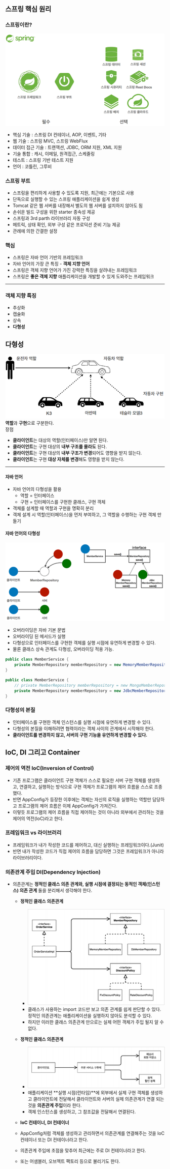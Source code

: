 ## 스프링 핵심 원리

### 스프링이란?

![Alt text](images/spring.png "Spring")

 - 핵심 기술 : 스프링 DI 컨테이너, AOP, 이벤트, 기타
 - 웹 기술 : 스프링 MVC, 스프링 WebFlux
 - 데이터 접근 기술 : 트랜잭션, JDBC, ORM 지원, XML 지원
 - 기술 통합 : 캐시, 이메일, 원격접근, 스케줄링
 - 테스트 : 스프링 기반 테스트 지원
 - 언어 : 코틀린, 그루비

### 스프링 부트
 - 스프링을 편리하게 사용할 수 있도록 지원, 최근에는 기본으로 사용
 - 단독으로 실행할 수 있는 스프링 애플리케이션을 쉽게 생성
 - Tomcat 같은 웹 서버를 내장해서 별도의 웹 서버를 설치하지 않아도 됨
 - 손쉬운 빌드 구성을 위한 starter 종속성 제공
 - 스프링과 3rd parth 라이브러리 자동 구성
 - 메트릭, 상태 확인, 외부 구성 같은 프로덕션 준비 기능 제공
 - 관례에 의한 간결한 설정

### 핵심
 - 스프링은 자바 언어 기반의 프레임워크
 - 자바 언어의 가장 큰 특징 - **객체 지향 언어**
 - 스프링은 객체 지향 언어가 가진 강력한 특징을 살려내는 프레임워크
 - 스프링은 **좋은 객체 지향** 애플리케이션을 개발할 수 있게 도와주는 프레임워크

---

### 객체 지향 특징
 - 추상화
 - 캡슐화
 - 상속
 - **다형성**

## 다형성
![Alt text](images/role.png)
**역할**과 **구현**으로 구분한다.   
장점
 - **클라이언트**는 대상의 역할(인터페이스)만 알면 된다.
 - **클라이언트**는 구현 대상의 **내부 구조를 몰라도** 된다.
 - **클라이언트**는 구현 대상의 **내부 구조가 변경**되어도 영향을 받지 않는다.
 - **클라이언트**는 구현 **대상 자체를 변경**해도 영향을 받지 않는다.

---
#### 자바 언어
 - 자바 언어의 다형성을 활용
   - 역할 = 인터페이스
   - 구현 = 인터페이스를 구현한 클래스, 구현 객체
 - 객체를 설계할 때 역할과 구현을 명확히 분리
 - 객체 설계 시 역할(인터페이스)을 먼저 부여하고, 그 역할을 수행하는 구현 객체 만들기

#### 자바 언어의 다형성
![Alt text](images/polymorphism.png)
 - 오버라이딩은 자바 기본 문법
 - 오버라이딩 된 메서드가 실행
 - 다형성으로 인터페이스를 구현한 객체를 실행 시점에 유연하게 변경할 수 있다.
 - 물론 클래스 상속 관계도 다형성, 오버라이딩 적용 가능.

```java
public class MemberService {
    private MemberRepository memberRepository = new MemoryMemberRepository();
}
```

```java
public class MemberService {
    // private MemberRepository memberRepository = new MongoMemberRepository();
    private MemberRepository memberRepository = new JdbcMemberRepository();
}
```
### 다형성의 본질
 - 인터페이스를 구현한 객체 인스턴스를 실행 시점에 유연하게 변경할 수 있다.
 - 다형성의 본질을 이해하려면 협력이라는 객체 사이의 관계에서 시작해야 한다.
 - **클라이언트를 변경하지 않고, 서버의 구현 기능을 유연하게 변경할 수 있다.**

## IoC, DI 그리고 Container
### 제어의 역전 IoC(Inversion of Control)
- 기존 프로그램은 클라이언트 구현 객체가 스스로 필요한 서버 구현 객체를 생성하고, 연결하고, 실행하는 방식으로 구현 객체가 프로그램의 제어 흐름을 스스로 조종했다.
- 반면 AppConfig가 등장한 이후에는 객체는 자신의 로직을 실행하는 역할만 담당하고 프로그램의 제어 흐름은 이제 AppConfig가 가져간다.
- 이렇듯 프로그램의 제어 흐름을 직접 제어하는 것이 아니라 외부에서 관리하는 것을 제어의 역전(IoC)라고 한다.

### 프레임워크 vs 라이브러리
- 프레임워크가 내가 작성한 코드를 제어하고, 대신 실행하는 프레임워크이다.(Junit)
- 반면 내가 작성한 코드가 직접 제어의 흐름을 담당하면 그것은 프레임워크가 아니라 라이브러리이다.

### 의존관계 주입 DI(Dependency Injection)
- 의존관계는 **정적인 클래스 의존 관계와, 실행 시점에 결정되는 동적인 객체(인스턴스) 의존 관계** 둘을 분리해서 생각해야 한다.
  - **정적인 클래스 의존관계**
    - ![di-classdiagram](/images/di-classdiagram.png)
    - 클래스가 사용하는 import 코드만 보고 의존 관계를 쉽게 판단할 수 있다. 정적인 의존관계는 애플리케이션을 실행하지 않아도 분석할 수 있다.
    - 하지만 이러한 클래스 의존관계 만으로는 실제 어떤 객체가 주입 될지 알 수 없다.

  - **정적인 클래스 의존관계**
    - ![di-objectdiagram](/images/di-objectdiagram.png)
    - 애플리케이션 **실행 시점(런타임)**에 외부에서 실제 구현 객체를 생성하고 클라이언트에 전달해서 클라이언트와 서버의 실제 의존관계가 연결 되는 것을 **의존관계 주입**이라 한다.
    - 객체 인스턴스를 생성하고, 그 참조값을 전달해서 연결된다.

  - **IoC 컨테이너, DI 컨테이너**
  - AppConfig처럼 객체를 생성하고 관리하면서 의존관계를 연결해주는 것을 IoC 컨테이너 또는 DI 컨테이너라고 한다.
  - 의존관계 주입에 초점을 맞추어 최근에는 주로 DI 컨테이너라고 한다.
  - 또는 어샘블러, 오브젝트 팩토리 등으로 불리기도 한다.
